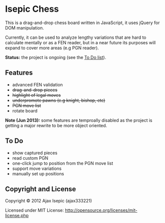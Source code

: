 Isepic Chess
================

This is a drag-and-drop chess board written in JavaScript, it uses jQuery for DOM manipulation.

Currently, it can be used to analyze lengthy variations that are hard to calculate mentally or as a FEN reader, but in a near future its purposes will expand to cover more areas (e.g PGN reader).

**Status:** the project is ongoing (see the [To Do list](https://github.com/ajax333221/Isepic-Chess#to-do)).

Features
-------------

- advanced FEN validation
- ~~drag-and-drop pieces~~
- ~~highlight of legal moves~~
- ~~underpromote pawns (e.g knight, bishop, etc)~~
- ~~PGN move list~~
- rotate board

**Note (Jun 2013):** some features are temproally disabled as the project is getting a major rewrite to be more object oriented.

To Do
-------------

- show captured pieces
- read custom PGN
- one-click jump to position from the PGN move list
- support move variations
- manually set up positions

Copyright and License
-------------

Copyright © 2012 Ajax Isepic (ajax333221)

Licensed under MIT License: http://opensource.org/licenses/mit-license.php
